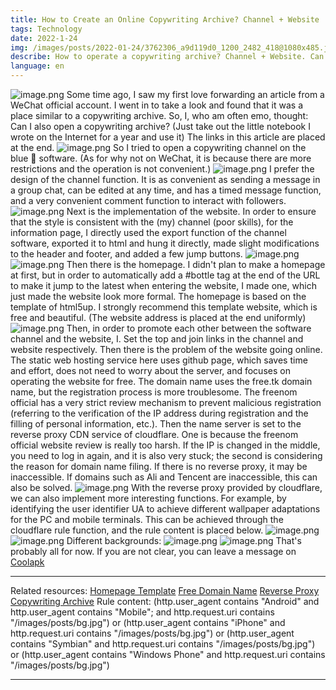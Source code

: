 ```yaml
---
title: How to Create an Online Copywriting Archive? Channel + Website
tags: Technology
date: 2022-1-24
img: /images/posts/2022-01-24/3762306_a9d119d0_1200_2482_418@1080x485.jpeg
describe: How to operate a copywriting archive? Channel + Website. Can I also open a copywriting archive? (Just take out the little notebook I wrote on the Internet for a year and use it)
language: en
---
```

![image.png](/images/posts/2022-01-24/3762306_a9d119d0_1200_2482_418@1080x485.jpeg)
Some time ago, I saw my first love forwarding an article from a WeChat official account. I went in to take a look and found that it was a place similar to a copywriting archive. So, I, who am often emo, thought: Can I also open a copywriting archive? (Just take out the little notebook I wrote on the Internet for a year and use it)
The links in this article are placed at the end.
![image.png](/images/posts/2022-01-24/3762306_8a8a6748_1201_3967_899@1079x613.png.m.jpg)
So I tried to open a copywriting channel on the blue 🛫 software. (As for why not on WeChat, it is because there are more restrictions and the operation is not convenient.)
![image.png](/images/posts/2022-01-24/3762306_6dfd1337_1201_4079_192@1080x2205.jpeg.m.jpg)
I prefer the design of the channel function. It is as convenient as sending a message in a group chat, can be edited at any time, and has a timed message function, and a very convenient comment function to interact with followers.
![image.png](/images/posts/2022-01-24/3762306_eff0e6b6_1201_4128_377@981x1219.png.m.jpg)
Next is the implementation of the website. In order to ensure that the style is consistent with the (my) channel (poor skills), for the information page, I directly used the export function of the channel software, exported it to html and hung it directly, made slight modifications to the header and footer, and added a few jump buttons.
![image.png](/images/posts/2022-01-24/3762306_808b8c8d_1201_4138_350@477x622.png.m.jpg)
![image.png](/images/posts/2022-01-24/3762306_c45762fb_1201_4146_118@1920x1080.png.m.jpg)
Then there is the homepage. I didn't plan to make a homepage at first, but in order to automatically add a #bottle tag at the end of the URL to make it jump to the latest when entering the website, I made one, which just made the website look more formal.
The homepage is based on the template of html5up. I strongly recommend this template website, which is free and beautiful. (The website address is placed at the end uniformly)
![image.png](/images/posts/2022-01-24/3762306_c45762fb_1201_4146_118@1920x1080.png.m.jpg)
Then, in order to promote each other between the software channel and the website, I. Set the top and join links in the channel and website respectively.
Then there is the problem of the website going online. The static web hosting service here uses github page, which saves time and effort, does not need to worry about the server, and focuses on operating the website for free.
The domain name uses the free.tk domain name, but the registration process is more troublesome. The freenom official has a very strict review mechanism to prevent malicious registration (referring to the verification of the IP address during registration and the filling of personal information, etc.).
Then the name server is set to the reverse proxy CDN service of cloudflare. One is because the freenom official website review is really too harsh. If the IP is changed in the middle, you need to log in again, and it is also very stuck; the second is considering the reason for domain name filing. If there is no reverse proxy, it may be inaccessible. If domains such as Ali and Tencent are inaccessible, this can also be solved.
![image.png](/images/posts/2022-01-24/3762306_99bddeef_1201_417_981@1920x743.png.m.jpg)
With the reverse proxy provided by cloudflare, we can also implement more interesting functions. For example, by identifying the user identifier UA to achieve different wallpaper adaptations for the PC and mobile terminals. This can be achieved through the cloudflare rule function, and the rule content is placed below.
![image.png](/images/posts/2022-01-24/3762306_d64b0832_1201_4179_837@1305x523.png.m.jpg)
![image.png](/images/posts/2022-01-24/3762306_7dd4129a_1201_4188_639@1007x723.png.m.jpg)
Different backgrounds:
![image.png](/images/posts/2022-01-24/3762306_f587d51d_1206_5607_64@1080x2340.jpeg.m.jpg)
![image.png](/images/posts/2022-01-24/3762306_26b0ba37_1206_5615_538@1920x1080.jpeg.m.jpg)
That's probably all for now. If you are not clear, you can leave a message on [Coolapk](https://www.coolapk.com/feed/33069243?shareKey=NGFjOTg5NjBlOWJiNjFmMTYyZDQ~&shareUid=3762306&shareFrom=com.coolapk.market_12.0.1)
* * *
Related resources:
[Homepage Template](https://html5up.net/)
[Free Domain Name](https://my.freenom.com/)
[Reverse Proxy](https://dash.cloudflare.com/)
[Copywriting Archive](https://wannarains.tk/)
Rule content:
(http.user_agent contains "Android" and http.user_agent contains "Mobile"; and http.request.uri contains "/images/posts/bg.jpg") or (http.user_agent contains "iPhone" and http.request.uri contains "/images/posts/bg.jpg") or (http.user_agent contains "Symbian" and http.request.uri contains "/images/posts/bg.jpg") or (http.user_agent contains "Windows Phone" and http.request.uri contains "/images/posts/bg.jpg")
* * *
